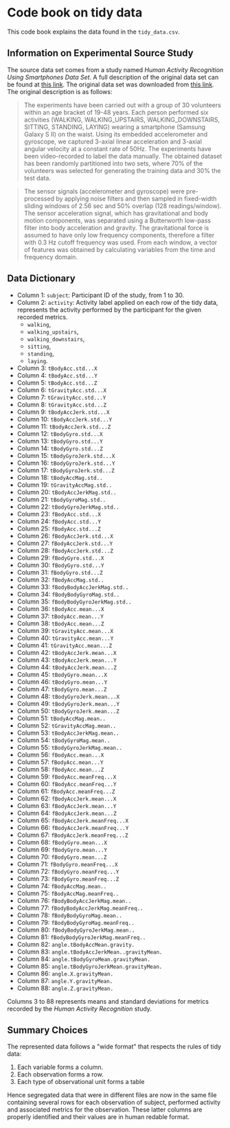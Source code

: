 # Code book on tidy data 

This code book explains the data found in the `tidy_data.csv`.

## Information on Experimental Source Study

The source data set comes from a study named *Human Activity Recognition Using Smartphones Data Set*. A full description of the original data set can be found at [this link](http://archive.ics.uci.edu/ml/datasets/Human+Activity+Recognition+Using+Smartphones). The original data set was downloaded from [this link](https://d396qusza40orc.cloudfront.net/getdata%2Fprojectfiles%2FUCI%20HAR%20Dataset.zip). The original description is as follows:

> The experiments have been carried out with a group of 30 volunteers within an age bracket of 19-48 years. Each person performed six activities (WALKING, WALKING_UPSTAIRS, WALKING_DOWNSTAIRS, SITTING, STANDING, LAYING) wearing a smartphone (Samsung Galaxy S II) on the waist. Using its embedded accelerometer and gyroscope, we captured 3-axial linear acceleration and 3-axial angular velocity at a constant rate of 50Hz. The experiments have been video-recorded to label the data manually. The obtained dataset has been randomly partitioned into two sets, where 70% of the volunteers was selected for generating the training data and 30% the test data. 

> The sensor signals (accelerometer and gyroscope) were pre-processed by applying noise filters and then sampled in fixed-width sliding windows of 2.56 sec and 50% overlap (128 readings/window). The sensor acceleration signal, which has gravitational and body motion components, was separated using a Butterworth low-pass filter into body acceleration and gravity. The gravitational force is assumed to have only low frequency components, therefore a filter with 0.3 Hz cutoff frequency was used. From each window, a vector of features was obtained by calculating variables from the time and frequency domain.

## Data Dictionary

 * Column 1: `subject`: Participant ID of the study, from 1 to 30. 
 * Column 2: `activity`: Activity label applied on each row of the tidy data, represents the activity performed by the participant for the given recorded metrics. 
   * `walking`, 
   * `walking_upstairs`, 
   * `walking_downstairs`, 
   * `sitting`, 
   * `standing`, 
   * `laying`. 
 * Column 3: `tBodyAcc.std...X`
 * Column 4: `tBodyAcc.std...Y`
 * Column 5: `tBodyAcc.std...Z`
 * Column 6: `tGravityAcc.std...X`
 * Column 7: `tGravityAcc.std...Y`
 * Column 8: `tGravityAcc.std...Z`
 * Column 9: `tBodyAccJerk.std...X`
 * Column 10: `tBodyAccJerk.std...Y`
 * Column 11: `tBodyAccJerk.std...Z`
 * Column 12: `tBodyGyro.std...X`
 * Column 13: `tBodyGyro.std...Y`
 * Column 14: `tBodyGyro.std...Z`
 * Column 15: `tBodyGyroJerk.std...X`
 * Column 16: `tBodyGyroJerk.std...Y`
 * Column 17: `tBodyGyroJerk.std...Z`
 * Column 18: `tBodyAccMag.std..`
 * Column 19: `tGravityAccMag.std..`
 * Column 20: `tBodyAccJerkMag.std..`
 * Column 21: `tBodyGyroMag.std..`
 * Column 22: `tBodyGyroJerkMag.std..`
 * Column 23: `fBodyAcc.std...X`
 * Column 24: `fBodyAcc.std...Y`
 * Column 25: `fBodyAcc.std...Z`
 * Column 26: `fBodyAccJerk.std...X`
 * Column 27: `fBodyAccJerk.std...Y`
 * Column 28: `fBodyAccJerk.std...Z`
 * Column 29: `fBodyGyro.std...X`
 * Column 30: `fBodyGyro.std...Y`
 * Column 31: `fBodyGyro.std...Z`
 * Column 32: `fBodyAccMag.std..`
 * Column 33: `fBodyBodyAccJerkMag.std..`
 * Column 34: `fBodyBodyGyroMag.std..`
 * Column 35: `fBodyBodyGyroJerkMag.std..`
 * Column 36: `tBodyAcc.mean...X`
 * Column 37: `tBodyAcc.mean...Y`
 * Column 38: `tBodyAcc.mean...Z`
 * Column 39: `tGravityAcc.mean...X`
 * Column 40: `tGravityAcc.mean...Y`
 * Column 41: `tGravityAcc.mean...Z`
 * Column 42: `tBodyAccJerk.mean...X`
 * Column 43: `tBodyAccJerk.mean...Y`
 * Column 44: `tBodyAccJerk.mean...Z`
 * Column 45: `tBodyGyro.mean...X`
 * Column 46: `tBodyGyro.mean...Y`
 * Column 47: `tBodyGyro.mean...Z`
 * Column 48: `tBodyGyroJerk.mean...X`
 * Column 49: `tBodyGyroJerk.mean...Y`
 * Column 50: `tBodyGyroJerk.mean...Z`
 * Column 51: `tBodyAccMag.mean..`
 * Column 52: `tGravityAccMag.mean..`
 * Column 53: `tBodyAccJerkMag.mean..`
 * Column 54: `tBodyGyroMag.mean..`
 * Column 55: `tBodyGyroJerkMag.mean..`
 * Column 56: `fBodyAcc.mean...X`
 * Column 57: `fBodyAcc.mean...Y`
 * Column 58: `fBodyAcc.mean...Z`
 * Column 59: `fBodyAcc.meanFreq...X`
 * Column 60: `fBodyAcc.meanFreq...Y`
 * Column 61: `fBodyAcc.meanFreq...Z`
 * Column 62: `fBodyAccJerk.mean...X`
 * Column 63: `fBodyAccJerk.mean...Y`
 * Column 64: `fBodyAccJerk.mean...Z`
 * Column 65: `fBodyAccJerk.meanFreq...X`
 * Column 66: `fBodyAccJerk.meanFreq...Y`
 * Column 67: `fBodyAccJerk.meanFreq...Z`
 * Column 68: `fBodyGyro.mean...X`
 * Column 69: `fBodyGyro.mean...Y`
 * Column 70: `fBodyGyro.mean...Z`
 * Column 71: `fBodyGyro.meanFreq...X`
 * Column 72: `fBodyGyro.meanFreq...Y`
 * Column 73: `fBodyGyro.meanFreq...Z`
 * Column 74: `fBodyAccMag.mean..`
 * Column 75: `fBodyAccMag.meanFreq..`
 * Column 76: `fBodyBodyAccJerkMag.mean..`
 * Column 77: `fBodyBodyAccJerkMag.meanFreq..`
 * Column 78: `fBodyBodyGyroMag.mean..`
 * Column 79: `fBodyBodyGyroMag.meanFreq..`
 * Column 80: `fBodyBodyGyroJerkMag.mean..`
 * Column 81: `fBodyBodyGyroJerkMag.meanFreq..`
 * Column 82: `angle.tBodyAccMean.gravity.`
 * Column 83: `angle.tBodyAccJerkMean..gravityMean.`
 * Column 84: `angle.tBodyGyroMean.gravityMean.`
 * Column 85: `angle.tBodyGyroJerkMean.gravityMean.`
 * Column 86: `angle.X.gravityMean.`
 * Column 87: `angle.Y.gravityMean.`
 * Column 88: `angle.Z.gravityMean.`

Columns 3 to 88 represents means and standard deviations for metrics recorded by the *Human Activity Recognition* study. 

## Summary Choices

The represented data follows a "wide format" that respects the rules of tidy data:

1. Each variable forms a column.
2. Each observation forms a row.
3. Each type of observational unit forms a table

Hence segregated data that were in different files are now in the same file containing several rows for each observation of subject, performed activity and associated metrics for the observation. These latter columns are properly identified and their values are in human redable format.  
